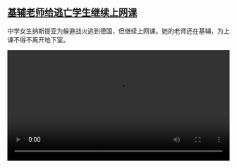 <!--1648473426000-->
[基辅老师给逃亡学生继续上网课](https://www.dw.com/zh/%E5%9F%BA%E8%BE%85%E8%80%81%E5%B8%88%E7%BB%99%E9%80%83%E4%BA%A1%E5%AD%A6%E7%94%9F%E7%BB%A7%E7%BB%AD%E4%B8%8A%E7%BD%91%E8%AF%BE/a-61282496)
------

<p>中学女生纳斯提亚为躲避战火逃到德国，但继续上网课。她的老师还在基辅，为上课不得不离开地下室。</small></p><video src="https://tvdownloaddw-a.akamaihd.net/dwtv_video/flv/vdt_zh/2022/bchi220328_001_onlineschool_01r_sd_sor.mp4" controls style="width:100%"></video>
